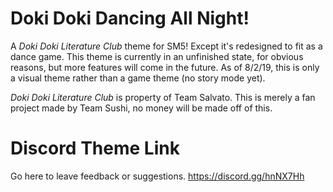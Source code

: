 # Doki Doki Dancing All Night!
A *Doki Doki Literature Club* theme for SM5! Except it's redesigned to fit as a dance game.
This theme is currently in an unfinished state, for obvious reasons, but more features will come in the future.
As of 8/2/19, this is only a visual theme rather than a game theme (no story mode yet).

*Doki Doki Literature Club* is property of Team Salvato. This is merely a fan project made by Team Sushi, no money will be made off of this.

# Discord Theme Link
Go here to leave feedback or suggestions.
https://discord.gg/hnNX7Hh
